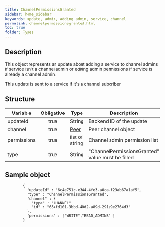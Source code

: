 ```yaml
---
title: ChannelPermissionsGranted
sidebar: home_sidebar
keywords: update, admin, adding admin, service, channel
permalink: channelpermissionsgranted.html
toc: true
folder: Types
---
```


## Description

<p> This object represents an update about adding a service to channel admins if service isn't a channel admin or editing admin permissions if service is already a channel admin.
</p>
<p>This update is sent to a  service if it's a channel subcriber
</p>

## Structure

| Variable  | Obligative  |Type| Description
|---|:---:|---|---|
| updateId  | true |String| Backend ID of the update |
| channel  | true |[Peer](https://btsdigital.github.io/bot-api-contract/peer.html)| Peer channel object |
| permissions  | true |list of string| Channel admin permission list |
| type  | true | String | "ChannelPermissionsGranted" value must be filled

## Sample object

```
		{
          "updateId" : "6c4e751c-e344-4fe3-a0ca-f23ab67a1af5",
          "type" : "ChannelPermissionsGranted",
          "channel" : {
            "type" : "CHANNEL",
            "id" : "654fd101-3bbd-40d2-a89d-291a9e2764d3"
          },
          "permissions" : ["WRITE","READ_ADMINS" ]
        }
```
